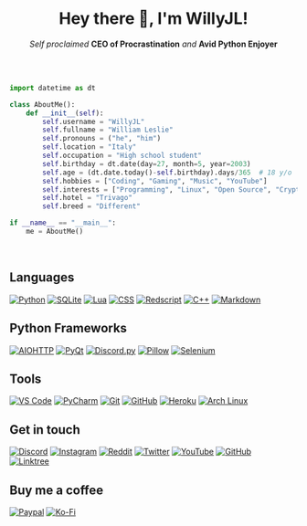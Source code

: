 <h1 align="center">Hey there 👋, I'm WillyJL!</h1>
<p align="center">
    <i>Self proclaimed</i> <b>CEO of Procrastination</b> <i>and</i> <b>Avid Python Enjoyer</b>
</p>

<br />

<br />

```py
import datetime as dt

class AboutMe():
    def __init__(self):
        self.username = "WillyJL"
        self.fullname = "William Leslie"
        self.pronouns = ("he", "him")
        self.location = "Italy"
        self.occupation = "High school student"
        self.birthday = dt.date(day=27, month=5, year=2003)
        self.age = (dt.date.today()-self.birthday).days/365  # 18 y/o
        self.hobbies = ["Coding", "Gaming", "Music", "YouTube"]
        self.interests = ["Programming", "Linux", "Open Source", "Crypto"]
        self.hotel = "Trivago"
        self.breed = "Different"

if __name__ == "__main__":
    me = AboutMe()
```

<br />

Languages
---------
[![Python](    https://img.shields.io/badge/-Python-3776FB?style=for-the-badge&logo=python&logoColor=white                           )](https://www.python.org/)
[![SQLite](    https://img.shields.io/badge/-SQLite-DF9100?style=for-the-badge&logo=sqlite&logoColor=white                           )](https://www.sqlite.org/)
[![Lua](       https://img.shields.io/badge/-Lua-2C39BD?style=for-the-badge&logo=lua&logoColor=white                                 )](https://www.lua.org/)
[![CSS](       https://img.shields.io/badge/-CSS-DD3A0A?style=for-the-badge&logo=css3&logoColor=white                                )](https://www.w3.org/Style/CSS/)
[![Redscript]( https://img.shields.io/badge/-Redscript-DC382D?style=for-the-badge&logo=swift&logoColor=white                         )](https://github.com/jac3km4/redscript)
[![C++](       https://img.shields.io/badge/-C++-00599C?style=for-the-badge&logo=c%2B%2B&logoColor=white                             )](https://isocpp.org/)
[![Markdown](  https://img.shields.io/badge/-Markdown-222222?style=for-the-badge&logo=markdown&logoColor=white                       )](https://daringfireball.net/projects/markdown)

Python Frameworks
-----------------
[![AIOHTTP](   https://img.shields.io/badge/-AIOHTTP-2C5BB4?style=for-the-badge&logo=aiohttp&logoColor=white                         )](https://docs.aiohttp.org/en/stable)
[![PyQt](      https://img.shields.io/badge/-PyQt-00BD00?style=for-the-badge&logo=qt&logoColor=white                                 )](https://riverbankcomputing.com/software/pyqt/intro)
[![Discord.py](https://img.shields.io/badge/-Discord.py-5865F2?style=for-the-badge&logo=discord&logoColor=white                      )](https://discordpy.readthedocs.io/en/stable)
[![Pillow](    https://img.shields.io/badge/-Pillow-FF880F?style=for-the-badge&logo=slickpic&logoColor=white                         )](https://pillow.readthedocs.io/en/stable)
[![Selenium](  https://img.shields.io/badge/-Selenium-43B02A?style=for-the-badge&logo=selenium&logoColor=white                       )](https://selenium-python.readthedocs.io/)

Tools
-----
[![VS Code](   https://img.shields.io/badge/-VS_Code-007ACC?style=for-the-badge&logo=visualstudiocode&logoColor=white                )](https://code.visualstudio.com/)
[![PyCharm](   https://img.shields.io/badge/-PyCharm-18BEB9?style=for-the-badge&logo=pycharm&logoColor=white                         )](https://www.jetbrains.com/pycharm)
[![Git](       https://img.shields.io/badge/-Git-F05032?style=for-the-badge&logo=git&logoColor=white                                 )](https://git-scm.com/)
[![GitHub](    https://img.shields.io/badge/-GitHub-222222?style=for-the-badge&logo=github&logoColor=white                           )](https://github.com/)
[![Heroku](    https://img.shields.io/badge/-Heroku-7200F8?style=for-the-badge&logo=heroku&logoColor=white                           )](https://www.heroku.com/)
[![Arch Linux](https://img.shields.io/badge/-Arch_Linux-1793D1?style=for-the-badge&logo=archlinux&logoColor=white                    )](https://archlinux.org/)

Get in touch
------------
[![Discord](   https://img.shields.io/badge/-WillyJL%233633-333333?style=for-the-badge&logo=discord&logoColor=white&labelColor=5865F2)](https://discord.com/channels/@me)
[![Instagram]( https://img.shields.io/badge/-@willyjl__-333333?style=for-the-badge&logo=instagram&logoColor=white&labelColor=E4405F  )](https://www.instagram.com/willyjl_)
[![Reddit](    https://img.shields.io/badge/-u%2FWillyJL-333333?style=for-the-badge&logo=reddit&logoColor=white&labelColor=FF4500    )](https://www.reddit.com/user/WillyJL)
[![Twitter](   https://img.shields.io/badge/-@WillyJL__-333333?style=for-the-badge&logo=twitter&logoColor=white&labelColor=1DA1F2    )](https://twitter.com/WillyJL_)
[![YouTube](   https://img.shields.io/badge/-WillyJL-333333?style=for-the-badge&logo=youtube&logoColor=white&labelColor=FF2222       )](https://www.youtube.com/channel/UCxouMwGYdvfKLDP4wb-eUoQ)
[![GitHub](    https://img.shields.io/badge/-Willy--JL-333333?style=for-the-badge&logo=github&logoColor=white&labelColor=181717      )](https://github.com/Willy-JL)\
[![Linktree](  https://img.shields.io/badge/-@WillyJL-333333?style=for-the-badge&logo=linktree&logoColor=white&labelColor=29B06B     )](https://linktr.ee/WillyJL)

Buy me a coffee
---------------
[![Paypal](    https://img.shields.io/badge/-WillyJL-333333?style=for-the-badge&logo=paypal&logoColor=white&labelColor=00457C        )](https://paypal.me/willyjl)
[![Ko-Fi](     https://img.shields.io/badge/-WillyJL-333333?style=for-the-badge&logo=kofi&logoColor=white&labelColor=FF5E5B          )](https://ko-fi.com/willyjl)
